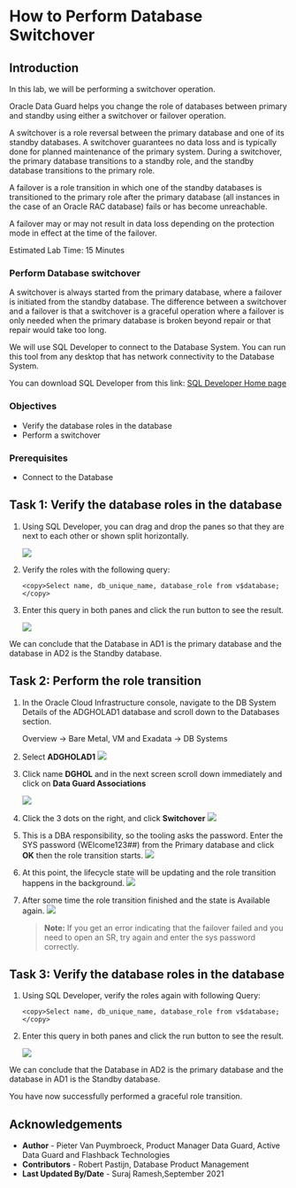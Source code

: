 # How to Perform Database Switchover

## Introduction
In this lab, we will be performing a switchover operation.

Oracle Data Guard helps you change the role of databases between primary and standby using either a switchover or failover operation.

A switchover is a role reversal between the primary database and one of its standby databases. A switchover guarantees no data loss and is typically done for planned maintenance of the primary system. During a switchover, the primary database transitions to a standby role, and the standby database transitions to the primary role.

A failover is a role transition in which one of the standby databases is transitioned to the primary role after the primary database (all instances in the case of an Oracle RAC database) fails or has become unreachable.

A failover may or may not result in data loss depending on the protection mode in effect at the time of the failover.

Estimated Lab Time: 15 Minutes

### Perform Database switchover

A switchover is always started from the primary database, where a failover is initiated from the standby database.
The difference between a switchover and a failover is that a switchover is a graceful operation where a failover is only needed when the primary database is broken beyond repair or that repair would take too long.

We will use SQL Developer to connect to the Database System. You can run this tool from any desktop that has network connectivity to the Database System.

You can download SQL Developer from this link: [SQL Developer Home page](https://www.oracle.com/be/database/technologies/appdev/sqldeveloper-landing.html)


### Objectives
- Verify the database roles in the database
- Perform a switchover

### Prerequisites
- Connect to the Database


## Task 1: Verify the database roles in the database

1. Using SQL Developer, you can drag and drop the panes so that they are next to each other or shown split horizontally.

    ![](./images/switchover-01.png)


2. Verify the roles with the following query:

    ````
    <copy>Select name, db_unique_name, database_role from v$database;</copy>
    ````

3. Enter this query in both panes and click the run button to see the result.

    ![](./images/switchover-02.png)

We can conclude that the Database in AD1 is the primary database and the database in AD2 is the Standby database.


## Task 2: Perform the role transition

1. In the Oracle Cloud Infrastructure console, navigate to the DB System Details of the ADGHOLAD1 database and scroll down to the Databases section.

    Overview
    -> Bare Metal, VM and Exadata
    -> DB Systems

2. Select **ADGHOLAD1**
    ![](./images/switchover-03.png)

3. Click name **DGHOL** and in the next screen scroll down immediately and click on **Data Guard Associations**

    ![](./images/switchover-04.png)

4. Click the 3 dots on the right, and click **Switchover**
    ![](./images/switchover-05.png)

5. This is a DBA responsibility, so the tooling asks the password. Enter the SYS password (WElcome123##) from the Primary database and click **OK** then the role transition starts.
    ![](./images/switchover-06.png)

6. At this point, the lifecycle state will be updating and the role transition happens in the background.
    ![](./images/switchover-07.png)

7. After some time the role transition finished and the state is Available again.
    ![](./images/switchover-08.png)

    > **Note:** If you get an error indicating that the failover failed and you need to open an SR, try again and enter the sys password correctly.

## Task 3: Verify the database roles in the database

1. Using SQL Developer, verify the roles again with following Query:

    ````
    <copy>Select name, db_unique_name, database_role from v$database;</copy>
    ````

2. Enter this query in both panes and click the run button to see the result.

    ![](./images/switchover-09.png)

We can conclude that the Database in AD2 is the primary database and the database in AD1 is the Standby database.

You have now successfully performed a graceful role transition.

## Acknowledgements

- **Author** - Pieter Van Puymbroeck, Product Manager Data Guard, Active Data Guard and Flashback Technologies
- **Contributors** - Robert Pastijn, Database Product Management
- **Last Updated By/Date** -  Suraj Ramesh,September 2021
